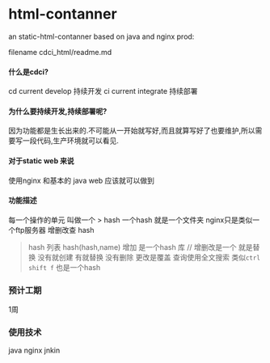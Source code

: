 # html-contanner
an static-html-contanner based on java and nginx  prod: 

filename cdci_html/readme.md

#### 什么是cdci?
cd current develop 持续开发
ci current integrate 持续部署

#### 为什么要持续开发,持续部署呢?
因为功能都是生长出来的.不可能从一开始就写好,而且就算写好了也要维护,所以需要写一段代码,生产环境就可以看见.

#### 对于static web 来说
使用nginx 和基本的 java web 应该就可以做到

#### 功能描述
每一个操作的单元 叫做一个
    > hash
一个hash 就是一个文件夹
nginx只是类似一个ftp服务器
增删改查 hash
 > hash 列表  hash(hash,name)
 > 增加 是一个hash 库    // 增删改是一个 就是替换  没有就创建  有就替换
 > 没有删除
 > 更改是覆盖
 > 查询使用全文搜索 类似`ctrl shift f`   也是一个hash


### 预计工期 
1周
### 使用技术 
java nginx jnkin
